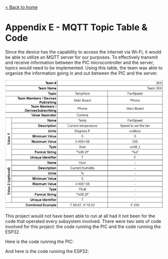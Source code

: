 [< Back to home](./index.md)
<h1>Appendix E - MQTT Topic Table & Code</h1>

Since the device has the capability to access the internet via Wi-Fi, it would be able to utilize an MQTT server for our purposes. To effectively transmit and receive information between the PIC microcontroller and the server, topics would need to be implemented. Using this table, the team was able to organize the information going in and out between the PIC and the server.

![MQTT Topic Table](./images/design-ideation-images/MQTT_Topic_Table.JPG "MQTT Topic Table")

This project would not have been able to run at all had it not been for the code that operated every subsystem involved. There were two sets of code involved for this project: the code running the PIC and the code running the ESP32.

Here is the code running the PIC:

<!--- Add snapshots of the code or copy-paste it here -->

And here is the code running the ESP32:

<!--- Add snapshots or copy-paste it here -->
